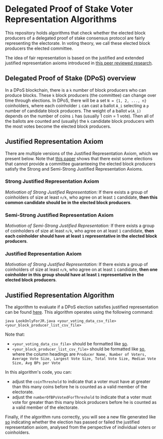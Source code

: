 # Delegated Proof of Stake Voter Representation Algorithms

This repository holds algorithms that check whether the elected block producers of a delegated proof of stake consensus protocol are fairly representing the electorate. In voting theory, we call these elected block producers the elected committee.

The idea of fair representation is based on the justified and extended justified representation axioms introduced in [this peer reviewed research](https://arxiv.org/abs/1407.8269).

## Delegated Proof of Stake (DPoS) overview

In a DPoS blockchain, there is a `k` number of block producers who can produce blocks. These `k` block producers (the committee) can change over time through elections. In DPoS, there will be a set `N = {1, 2, ..., n}` coinholders, where each coinholder `i` can cast a ballot `A_i` selecting a `p` number of candidate block producers. The weight of a ballot `w(A_i)` depends on the number of coins `i` has (usually 1 coin = 1 vote). Then all of the ballots are counted and (usually) the `k` candidate block producers with the most votes become the elected block producers.

## Justified Representation Axiom

There are multiple versions of the Justified Representation Axiom, which we present below. Note that [this paper](https://arxiv.org/abs/1407.8269) shows that there exist some elections that cannot provide a committee guaranteeing the elected block producers satisfy the Strong and Semi-Strong Justified Representation Axioms.

### Strong Justified Representation Axiom

*Motivation of Strong Justified Representation:* If there exists a group of coinholders of size at least `n/k`, who agree on at least `1` candidate, __then this common candidate should be in the elected block producers__.

### Semi-Strong Justified Representation Axiom

*Motivation of Semi-Strong Justified Representation:* If there exists a group of coinholders of size at least `n/k`, who agree on at least `1` candidate, __then each coinholder should have at least `1` representative in the elected block producers__.

### Justified Representation Axiom

*Motivation of Strong Justified Representation:* If there exists a group of coinholders of size at least `n/k`, who agree on at least `1` candidate, __then one coinholder in this group should have at least `1` representative in the elected block producers__.


## Justified Representation Algorithm 
The algorithm to evaluate if a DPoS election satisfies justified representation can be found [here](https://github.com/Luker501/DPoSVoterRepresentation/blob/master/LookOnlyForJR.java). This algorithm operates using the following command:

```
java LookOnlyForJR.java <your_voting_data_csv_file> <your_block_producer_list_csv_file>
```
Note that:
- `<your_voting_data_csv_file>` should be formatted like [so](https://github.com/Luker501/DPoSVoterRepresentation/blob/master/Example%20Data/eos_voting_data.csv). 
- `<your_block_producer_list_csv_file>` should be formatted like [so](https://github.com/Luker501/DPoSVoterRepresentation/blob/master/Example%20Data/AllBPs.csv), where the column headings are `Producer Name, Number of Voters, Average Vote Size, Largest Vote Size, Total Vote Size, Median Vote Size, Avg BPs per Vote` 

In this algorithm's code, you can:
- adjust the `coinThreshold` to indicate that a voter must have at greater than this many coins before he is counted as a valid member of the electorate. 
- adjust the `numberOfBPsVotedForThreshold` to indicate that a voter must vote for greater than this many block producers before he is counted as a valid member of the electorate.

Finally, if the algorithm runs correctly, you will see a new file generated like [so](https://github.com/Luker501/DPoSVoterRepresentation/blob/master/Example%20Data/Analysed_eos_voting_data.csv) indicating whether the election has passed or failed the justified representation axiom, analysed from the perspective of individual voters or coinholders.
